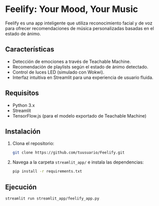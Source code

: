 # Feelify: Your Mood, Your Music
Feelify es una app inteligente que utiliza reconocimiento facial y de voz para ofrecer recomendaciones de música personalizadas basadas en el estado de ánimo.

## Características
- Detección de emociones a través de Teachable Machine.
- Recomendación de playlists según el estado de ánimo detectado.
- Control de luces LED (simulado con Wokwi).
- Interfaz intuitiva en Streamlit para una experiencia de usuario fluida.

## Requisitos
- Python 3.x
- Streamlit
- TensorFlow.js (para el modelo exportado de Teachable Machine)

## Instalación
1. Clona el repositorio:
   ```bash
   git clone https://github.com/tuusuario/Feelify.git
   ```
2. Navega a la carpeta `streamlit_app/` e instala las dependencias:
   ```bash
   pip install -r requirements.txt
   ```

## Ejecución
```bash
streamlit run streamlit_app/feelify_app.py
